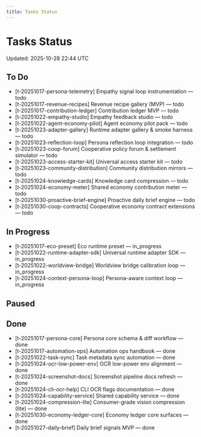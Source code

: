 ```yaml
---
title: Tasks Status
---
```


# Tasks Status

<!-- GENERATED FILE: scripts/docgen_core.py; do not edit by hand -->

Updated: 2025-10-28 22:44 UTC

## To Do
- [t-20251017-persona-telemetry] Empathy signal loop instrumentation — todo
- [t-20251017-revenue-recipes] Revenue recipe gallery (MVP) — todo
- [t-20251017-contribution-ledger] Contribution ledger MVP — todo
- [t-20251022-empathy-studio] Empathy feedback studio — todo
- [t-20251022-agent-economy-pilot] Agent economy pilot pack — todo
- [t-20251023-adapter-gallery] Runtime adapter gallery & smoke harness — todo
- [t-20251023-reflection-loop] Persona reflection loop integration — todo
- [t-20251023-coop-forum] Cooperative policy forum & settlement simulator — todo
- [t-20251023-access-starter-kit] Universal access starter kit — todo
- [t-20251023-community-distribution] Community distribution mirrors — todo
- [t-20251024-knowledge-cards] Knowledge card compression — todo
- [t-20251024-economy-meter] Shared economy contribution meter — todo
- [t-20251030-proactive-brief-engine] Proactive daily brief engine — todo
- [t-20251030-coop-contracts] Cooperative economy contract extensions — todo

## In Progress
- [t-20251017-eco-preset] Eco runtime preset — in_progress
- [t-20251022-runtime-adapter-sdk] Universal runtime adapter SDK — in_progress
- [t-20251022-worldview-bridge] Worldview bridge calibration loop — in_progress
- [t-20251024-context-persona-loop] Persona-aware context loop — in_progress

## Paused

## Done
- [t-20251017-persona-core] Persona core schema & diff workflow — done
- [t-20251017-automation-ops] Automation ops handbook — done
- [t-20251022-task-sync] Task metadata sync automation — done
- [t-20251024-ocr-low-power-env] OCR low-power env alignment — done
- [t-20251024-screenshot-docs] Screenshot pipeline docs refresh — done
- [t-20251024-cli-ocr-help] CLI OCR flags documentation — done
- [t-20251024-capability-service] Shared capability service — done
- [t-20251024-compression-lite] Consumer-grade vision compression (lite) — done
- [t-20251030-economy-ledger-core] Economy ledger core surfaces — done
- [t-20251027-daily-brief] Daily brief signals MVP — done
